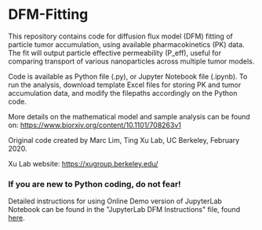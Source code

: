 # DFM-Fitting

This repository contains code for diffusion flux model (DFM) fitting of particle tumor accumulation, using available pharmacokinetics (PK) data. The fit will output particle effective permeability (P_eff), useful for comparing transport of various nanoparticles across multiple tumor models.

Code is available as Python file (.py), or Jupyter Notebook file (.ipynb). To run the analysis, download template Excel files for storing PK and tumor accumulation data, and modify the filepaths accordingly on the Python code.

More details on the mathematical model and sample analysis can be found on:
https://www.biorxiv.org/content/10.1101/708263v1

Original code created by Marc Lim, Ting Xu Lab, UC Berkeley, February 2020.

Xu Lab website: https://xugroup.berkeley.edu/

### If you are new to Python coding, do not fear!
Detailed instructions for using Online Demo version of JupyterLab Notebook can be found in the "JupyterLab DFM Instructions" file, found [here](JupyterLab%20DFM%20Instructions.pdf).

